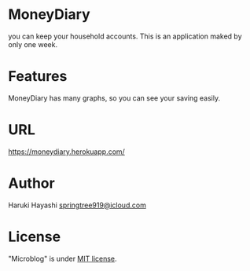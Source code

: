 # MoneyDiary

you can keep your household accounts.
This is an application maked by only one week.


# Features

MoneyDiary has many graphs, so you can see your saving easily.

# URL
https://moneydiary.herokuapp.com/


# Author

 Haruki Hayashi
 springtree919@icloud.com

# License

"Microblog" is under [MIT license](https://en.wikipedia.org/wiki/MIT_License).

